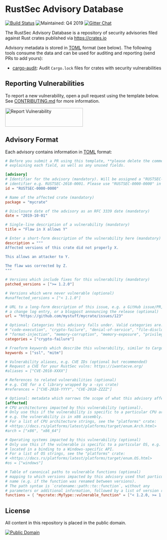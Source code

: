 # RustSec Advisory Database

[![Build Status][build-image]][build-link]
![Maintained: Q4 2019][maintained-image]
[![Gitter Chat][gitter-image]][gitter-link]

The RustSec Advisory Database is a repository of security advisories filed
against Rust crates published via https://crates.io

Advisory metadata is stored in [TOML] format (see below). The following tools
consume the data and can be used for auditing and reporting (send PRs to add yours):

* [cargo-audit]: Audit `Cargo.lock` files for crates with security vulnerabilities

## Reporting Vulnerabilities

To report a new vulnerability, open a pull request using the template below.
See [CONTRIBUTING.md] for more information.

<a href="https://github.com/RustSec/advisory-db/blob/master/CONTRIBUTING.md">
  <img alt="Report Vulnerability" width="250px" height="60px" src="https://rustsec.org/assets/img/report-vuln-button.svg">
</a>

## Advisory Format

Each advisory contains information in [TOML] format:

```toml
# Before you submit a PR using this template, **please delete the comments**
# explaining each field, as well as any unused fields.

[advisory]
# Identifier for the advisory (mandatory). Will be assigned a "RUSTSEC-YYYY-NNNN"
# identifier e.g. RUSTSEC-2018-0001. Please use "RUSTSEC-0000-0000" in PRs.
id = "RUSTSEC-0000-0000"

# Name of the affected crate (mandatory)
package = "mycrate"

# Disclosure date of the advisory as an RFC 3339 date (mandatory)
date = "2019-10-01"

# Single-line description of a vulnerability (mandatory)
title = "Flaw in X allows Y"

# Enter a short-form description of the vulnerability here (mandatory)
description = """
Affected versions of this crate did not properly X.

This allows an attacker to Y.
 
The flaw was corrected by Z.
"""

# Versions which include fixes for this vulnerability (mandatory)
patched_versions = [">= 1.2.0"]

# Versions which were never vulnerable (optional)
#unaffected_versions = ["< 1.1.0"]

# URL to a long-form description of this issue, e.g. a GitHub issue/PR,
# a change log entry, or a blogpost announcing the release (optional)
url = "https://github.com/mystuff/mycrate/issues/123"

# Optional: Categories this advisory falls under. Valid categories are:
# "code-execution", "crypto-failure", "denial-of-service", "file-disclosure"
# "format-injection", "memory-corruption", "memory-exposure", "privilege-escalation"
categories = ["crypto-failure"]

# Freeform keywords which describe this vulnerability, similar to Cargo (optional)
keywords = ["ssl", "mitm"]

# Vulnerability aliases, e.g. CVE IDs (optional but recommended)
# Request a CVE for your RustSec vulns: https://iwantacve.org/
#aliases = ["CVE-2018-XXXX"]

# References to related vulnerabilities (optional)
# e.g. CVE for a C library wrapped by a -sys crate)
#references = ["CVE-2018-YYYY", "CVE-2018-ZZZZ"]

# Optional: metadata which narrows the scope of what this advisory affects
[affected]
# CPU architectures impacted by this vulnerability (optional).
# Only use this if the vulnerability is specific to a particular CPU architecture,
# e.g. the vulnerability is in x86 assembly.
# For a list of CPU architecture strings, see the "platforms" crate:
# <https://docs.rs/platforms/latest/platforms/target/enum.Arch.html>
#arch = ["x86", "x86_64"]

# Operating systems impacted by this vulnerability (optional)
# Only use this if the vulnerable is specific to a particular OS, e.g. it was
# located in a binding to a Windows-specific API.
# For a list of OS strings, see the "platforms" crate:
# <https://docs.rs/platforms/latest/platforms/target/enum.OS.html>
#os = ["windows"]

# Table of canonical paths to vulnerable functions (optional)
# mapping to which versions impacted by this advisory used that particular
# name (e.g. if the function was renamed between versions). 
# The path syntax is `cratename::path::to::function`, without any
# parameters or additional information, followed by a list of version reqs.
functions = { "mycrate::MyType::vulnerable_function" = ["< 1.2.0, >= 1.1.0"] }
```

## License

All content in this repository is placed in the public domain.

[![Public Domain](http://i.creativecommons.org/p/zero/1.0/88x31.png)](https://github.com/RustSec/advisory-db/blob/master/LICENSE.txt)

[//]: # (badges)

[build-image]: https://github.com/rustsec/advisory-db/workflows/Validate/badge.svg
[build-link]: https://github.com/rustsec/advisory-db/actions
[maintained-image]: https://img.shields.io/maintenance/yes/2019.svg
[gitter-image]: https://badges.gitter.im/badge.svg
[gitter-link]: https://gitter.im/RustSec/Lobby

[//]: # (general links)

[TOML]: https://github.com/toml-lang/toml
[cargo-audit]: https://github.com/rustsec/cargo-audit
[CONTRIBUTING.md]: https://github.com/RustSec/advisory-db/blob/master/CONTRIBUTING.md
